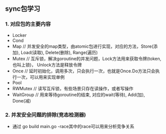 ## sync包学习
### 1. 对应包的主要内容
- Locker
- Cond
- Map         // 并发安全的map类型，由atomic包进行实现，对应的方法，Store(添加), Load(读取), Delete(删除), Range(遍历)
- Mutex       // 互斥锁，解决goroutine的并发问题，Lock方法用来获取令牌(token,也叫上锁)， Unlock方法是释放令牌
- Once        // 延时初始化，调用多次，只会执行一次，也就是Once.Do方法只会执行一次，可以用来实现单例
- Pool
- RWMutex     // 读写互斥锁，有些场景只存在读操作，或者写操作   
- WaitGroup   // 用来等待goroutine的结束, 对应的wait(等待), Add(加), Done(减)  

### 2. 并发安全问题的排除(竞态检测器)
- 通过 go build main.go -race其中的race可以用来分析竞争关系